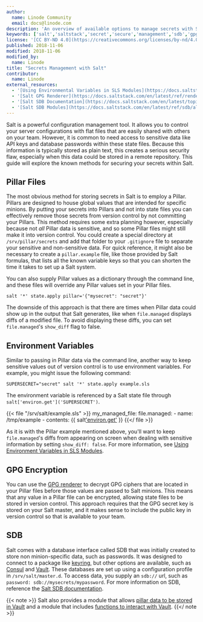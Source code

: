 ```yaml
---
author:
  name: Linode Community
  email: docs@linode.com
description: 'An overview of available options to manage secrets with SaltStack'
keywords: ['salt','saltstack','secret','secure','management','sdb','gpg','vault']
license: '[CC BY-ND 4.0](https://creativecommons.org/licenses/by-nd/4.0)'
published: 2018-11-06
modified: 2018-11-06
modified_by:
  name: Linode
title: "Secrets Management with Salt"
contributor:
  name: Linode
external_resources:
  - '[Using Environmental Variables in SLS Modules](https://docs.saltstack.com/en/latest/topics/tutorials/states_pt3.html#using-environment-variables-in-sls-modules)'
  - '[Salt GPG Renderer](https://docs.saltstack.com/en/latest/ref/renderers/all/salt.renderers.gpg.html)'
  - '[Salt SDB Documentation](https://docs.saltstack.com/en/latest/topics/sdb/)'
  - '[Salt SDB Modules](https://docs.saltstack.com/en/latest/ref/sdb/all/index.html)'
---
```


Salt is a powerful configuration management tool. It allows you to control your server configurations with flat files that are easily shared with others on your team. However, it is common to need access to sensitive data like API keys and database passwords within these state files. Because this information is typically stored as plain text, this creates a serious security flaw, especially when this data could be stored in a remote repository. This guide will explore the known methods for securing your secrets within Salt.

## Pillar Files

The most obvious method for storing secrets in Salt is to employ a Pillar. Pillars are designed to house global values that are intended for specific minions. By putting your secrets into Pillars and not into state files you can effectively remove those secrets from version control by not committing your Pillars. This method requires some extra planning however, especially because not *all* Pillar data is sensitive, and so some Pillar files might still make it into version control. You could create a special directory at `/srv/pillar/secrets` and add that folder to your `.gitignore` file to separate your sensitive and non-sensitive data. For quick reference, it might also be necessary to create a `pillar.example` file, like those provided by Salt formulas, that lists all the known variable keys so that you can shorten the time it takes to set up a Salt system.

You can also supply Pillar values as a dictionary through the command line, and these files will override any Pillar values set in your Pillar files.

    salt '*' state.apply pillar='{"mysecret": "secret"}'

The downside of this approach is that there are times when Pillar data could show up in the output that Salt generates, like when `file.managed` displays diffs of a modified file. To avoid displaying these diffs, you can set `file.managed`'s `show_diff` flag to false.

## Environment Variables

Similar to passing in Pillar data via the command line, another way to keep sensitive values out of version control is to use environment variables. For example, you might issue the following command:

    SUPERSECRET="secret" salt '*' state.apply example.sls

The environment variable is referenced by a Salt state file through `salt['environ.get']('SUPERSECRET')`.

{{< file "/srv/salt/example.sls" >}}
my_managed_file:
  file.managed:
    - name: /tmp/example
    - contents: {{ salt['environ.get']('SUPERSECRET') }}
{{</ file >}}

As it is with the Pillar example mentioned above, you'll want to keep `file.managed`'s diffs from appearing on screen when dealing with sensitive information by setting `show_diff: false`. For more information, see [Using Environment Variables in SLS Modules](https://docs.saltstack.com/en/latest/topics/tutorials/states_pt3.html#using-environment-variables-in-sls-modules).

## GPG Encryption

You can use the [GPG renderer](https://docs.saltstack.com/en/latest/ref/renderers/all/salt.renderers.gpg.html) to decrypt GPG ciphers that are located in your Pillar files before those values are passed to Salt minions. This means that any value in a Pillar file can be encrypted, allowing state files to be stored in version control. This approach requires that the GPG secret key is stored on your Salt master, and it makes sense to include the public key in version control so that is available to your team.

## SDB

Salt comes with a database interface called SDB that was initially created to store non minion-specific data, such as passwords. It was designed to connect to a package like [keyring](https://docs.saltstack.com/en/latest/ref/sdb/all/salt.sdb.keyring_db.html), but other options are available, such as [Consul](https://docs.saltstack.com/en/latest/ref/sdb/all/salt.sdb.consul.html) and [Vault](https://docs.saltstack.com/en/latest/ref/sdb/all/salt.sdb.vault.html#module-salt.sdb.vault). These databases are set up using a configuration profile in `/srv/salt/master.d`. To access data, you supply an `sdb://` url, such as `password: sdb://mysecrets/mypassword`. For more information on SDB, reference the [Salt SDB documentation](https://docs.saltstack.com/en/latest/topics/sdb/).

{{< note >}}
Salt also provides a module that allows [pillar data to be stored in Vault](https://docs.saltstack.com/en/latest/ref/pillar/all/salt.pillar.vault.html) and a module that includes [functions to interact with Vault](https://docs.saltstack.com/en/latest/ref/modules/all/salt.modules.vault.html#vault-setup).
{{</ note >}}

